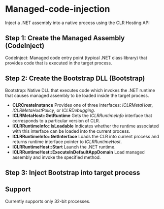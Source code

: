 # Managed-code-injection
 Inject a .NET assembly into a native process using the CLR Hosting API

## Step 1: Create the Managed Assembly (CodeInject)
 CodeInject: Managed code entry point (typical .NET class library) that provides code that is executed in the target process.

## Step 2: Create the Bootstrap DLL (Bootstrap)
 Bootstrap: Native DLL that executes code which invokes the .NET runtime that causes managed assembly to be loaded inside the target process.

- **CLRCreateInstance** Provides one of three interfaces: *ICLRMetaHost*, *ICLRMetaHostPolicy*, or *ICLRDebugging*.
- **ICLRMetaHost::GetRuntime** Gets the *ICLRRuntimeInfo* interface that corresponds to a particular version of CLR.
- **ICLRRuntimeInfo::IsLoadable** Indicates whether the runtime associated with this interface can be loaded into the current process.
- **ICLRRuntimeInfo::GetInterface** Loads the CLR into current process and returns runtime interface pointer to *ICLRRuntimeHost*.
- **ICLRRuntimeHost::Start** Launch the .NET runtime.
- **ICLRRuntimeHost::ExecuteInDefaultAppDomain** Load managed assembly and invoke the specified method.

## Step 3: Inject Bootstrap into target process

## Support
 Currently supports only 32-bit processes.